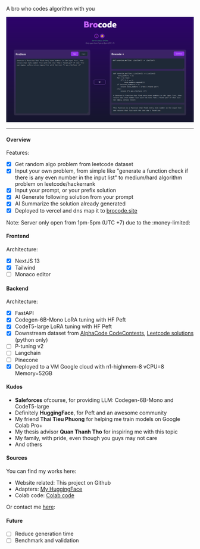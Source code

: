 A bro who codes algorithm with you

![Hello world](./.pics/05.png)

---

#### Overview

Features:

-   [x] Get random algo problem from leetcode dataset
-   [x] Input your own problem, from simple like "generate a function check if there is any even number in the input list" to medium/hard algorithm problem on leetcode/hackerrank
-   [x] Input your prompt, or your prefix solution
-   [x] AI Generate following solution from your prompt
-   [x] AI Summarize the solution already generated
-   [x] Deployed to vercel and dns map it to [brocode.site](https://brocode.site)

Note: Server only open from 1pm-5pm (UTC +7) due to the :money-limited:

#### Frontend

Architecture:

-   [x] NextJS 13
-   [x] Tailwind
-   [ ] Monaco editor

#### Backend

Architecture:

-   [x] FastAPI
-   [x] Codegen-6B-Mono LoRA tuning with HF Peft
-   [x] CodeT5-large LoRA tuning with HF Peft
-   [x] Downstream dataset from [AlphaCode CodeContests](https://huggingface.co/datasets/deepmind/code_contests), [Leetcode solutions](https://huggingface.co/datasets/mhhmm/leetcode-solutions-python) (python only)
-   [ ] P-tuning v2
-   [ ] Langchain
-   [ ] Pinecone
-   [x] Deployed to a VM Google cloud with n1-highmem-8 vCPU=8 Memory=52GB

#### Kudos

-   **Saleforces** ofcourse, for providing LLM: Codegen-6B-Mono and CodeT5-large
-   Definitely **HuggingFace**, for Peft and an awesome community
-   My friend **Thai Tieu Phuong** for helping me train models on Google Colab Pro+
-   My thesis advisor **Quan Thanh Tho** for inspiring me with this topic
-   My family, with pride, even though you guys may not care
-   And others

#### Sources

You can find my works here:

-   Website related: This project on Github
-   Adapters: [My HuggingFace](https://huggingface.co/mhhmm)
-   Colab code: [Colab code](https://colab.research.google.com/drive/1dBI4t4Fgn150lAzM_EV6TP0f1_1SYAN-?usp=sharing)

Or contact me [here](https://levuminhhuy.vercel.app/about):

#### Future

-   [ ] Reduce generation time
-   [ ] Benchmark and validation

